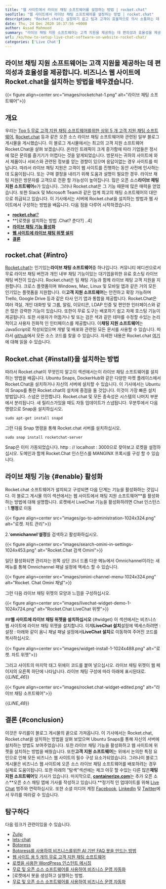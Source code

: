 ```yaml
---
title: "웹 사이트에서 라이브 채팅 소프트웨어를 설정하는 방법 | rocket.chat" 
seoTitle: "웹 사이트에서 라이브 채팅 소프트웨어를 설정하는 방법 | rocket.chat" 
description: "Rocket.chat는 설정하기 쉽고 팀과 고객이 효율적으로 의사 소통하는 데 도움이됩니다. 이 라이브 채팅 소프트웨어는 오픈 소스, 크로스 플랫폼 및 자조 주최입니다." 
date: Thu, 24 Dec 2020 10:37:56 +0000
author: Assad Mahmood
summary: "라이브 채팅 지원 소프트웨어는 고객 지원을 제공하는 데 편의성과 효율성을 제공합니다. 비즈니스 웹 사이트에 Rocket.chat을 설치하는 방법을 배우겠습니다." 
url: /ko/how-to-setup-live-chat-software-on-website-rocket-chat/
categories: ['Live Chat']
---
```


## 라이브 채팅 지원 소프트웨어는 고객 지원을 제공하는 데 편의성과 효율성을 제공합니다. 비즈니스 웹 사이트에 Rocket.chat을 설치하는 방법을 배우겠습니다.

{{< figure align=center src="images/rocketchat-1.png" alt="라이브 채팅 소프트웨어">}}


## 개요
우리는 [Top 5 무료 고객 지원 채팅 소프트웨어를위한 상위 5 개 고객 지원 채팅 소프트웨어][1], [Rocket.chat][2] 등과 같은 오픈 소스 라이브 채팅 소프트웨어와 관련된 일부 블로그 게시물을 게시했습니다. 이 블로그 게시물에서는 최고의 고객 지원 소프트웨어 Rocket.Chat을 살펴 보겠습니다. 온라인 트래픽이 크게 증가함에 따라 기업들은 정시에 많은 문의를 즐기기가 어렵다는 것을 알게되었습니다. 방문자는 귀하의 사이트에 와서 제품이나 서비스와 관련된 정보를 얻는 경향이 있으며 응답이없는 경우 사이트를 떠납니다. 따라서 라이브 채팅 지원은 고객이 웹 사이트를 진행하는 동안 사전에 인사하는 데 도움이됩니다. 또는 구매 결정을 내리기 위해 도움과 설명이 필요한 경우.
라이브 채팅 지원은 방문자를 고객으로 전환 할 가능성이 높아집니다. 많은 오픈 소스**라이브 채팅 지원 소프트웨어**e가 있습니다. 그러나 Rocket.chat은 그 기능 때문에 많은 매력을 얻었습니다. 또한 Slack 및 Microsoft Team과 같은 업계 최고의 채팅 소프트웨어의 대안으로 취급되고 있습니다. 이 기사에서는 서버에 Rocket.chat을 설치하는 방법과 웹 사이트에서 구성하는 방법을 배웁니다. 다음 점을 다루어 시작하겠습니다.
* [**rocket.cha**t?][3]
* **[로켓을 설치하는 방법 .Chat? 춘다?] ..4]
* **[라이브 채팅 기능 활성화][5]**
* **[웹 사이트에 라이브 채팅 위젯 설치][6]**
* **[결론][7]**

## rocket.chat   {#intro}
[Rocket.chat][8]는 인기있는**라이브 채팅 소프트웨어**중 하나입니다. 커뮤니티 에디션으로서 무료 라이브 채팅 버전과 개인 내부 채팅 기능이있는 대기업을위한 유료 호스팅 라이브 채팅 버전이 있습니다. Rocket.chat은 팀 채팅 기능과 함께 라이브 채팅 고객 지원을 지원합니다. 크로스 플랫폼이며 Windows, Mac, Linux 및 모바일 앱과 같은 거의 모든 인기있는 플랫폼을 지원합니다. 이**고객 지원 소프트웨어**는 안전하고 확장 가능하며 Trello, Google Drive 등과 같은 타사 인기 앱과 통합을 제공합니다. Rocket.Chat은 여러 객실, 개인 대화방 및 그룹, 알림, 이모티콘, LDAP 인증 및 편안한 인터페이스와 같은 많은 강력한 기능이 있습니다. 또한이 무료 도구는 배포하기 쉽고 자체 호스팅 기능이 제공됩니다. 또한 사용자가 어둡거나 빛 또는 검은 색과 같은 테마를 수정할 수있는 논리적이고 사용자 친화적 인 인터페이스를 제공합니다.
이**채팅 지원 소프트웨어**는 JavaScript로 작성되었으며 개발 및 배포와 관련된 모든 문서를 사용할 수 있습니다. 따라서 [github][9]에서 모든 소스 코드를 찾을 수 있습니다. 자세한 내용은 Rocket.chat [여기][10]에 대해 읽을 수 있습니다.

## Rocket.chat   {#install}을 설치하는 방법
따라서 Rocket.chat이 무엇인지 알고이 섹션에서는이 라이브 채팅 소프트웨어를 설치하는 방법을 배웁니다. Ubuntu Snaps, DockerHub와 같은 다양한 마켓 플레이스에서 Rocket.Chat을 설치하거나 자신의 서버에 설치할 수 있습니다. 이 기사에서는 Ubuntu의 Snaps를 통한 Rocket.chat의 설치에 중점을 둘 것입니다. 이것이 가장 빠른 설치 방법입니다.
스냅은 안전합니다. Rocket.chat 및 모든 종속성은 시스템의 나머지 부분에서 분리됩니다. 새 릴리스가있을 때도 자동 업데이트가 스냅됩니다.
우분투에서 다음 명령으로 Snap을 설치하십시오.
```
sudo apt-get install snapd
```
그런 다음 Snap 명령을 통해 Rocket.chat 서버를 설치하십시오.
```
sudo snap install rocketchat-server
```
Snap은 이미 가동되었습니다. http : // localhost : 3000으로 찾아보고 로켓을 설정하십시오. 도메인과 함께 Rocket.Chat 인스턴스를 MANGINX 프록시를 구성 할 수 있습니다.

## 라이브 채팅 기능   {#enable} 활성화
Rocket.chat 소프트웨어가 설치되고 구성되면 다음 단계는 기능을 활성화하는 것입니다. 이 블로그 게시물 의이 섹션에서는 웹 사이트에서 채팅 지원 소프트웨어**를 활성화하는 방법에 대해 설명합니다. 로켓에서 LiveChat 기능을 활성화하려면 Chat 인스턴스 :
1.**행정**로 이동

{{< figure align=center src="images/go-to-administration-1024x324.png" alt="로켓. 차트 관리">}}

2.‘**omnichannel**‘**설정**를 검색하고 활성화하십시오.

{{< figure align=center src="images/search-omini-in-settings-1024x453.png" alt="Rocket.Chat 검색 Omini">}}

일단 활성화되면 관리자는 왼쪽 상단 코너 드롭 다운 메뉴에서 Omnichannel이라는 새 메뉴를 통해 Omnichannel 패널 설정에 액세스 할 수 있습니다.

{{< figure align=center src="images/omini-channel-menu-1024x324.png" alt="Rocket. Chat Omini 채널">}}

그런 다음 라이브 채팅 위젯의 모양과 느낌을 구성하십시오.

{{< figure align=center src="images/livechat-widget-demo-1-1024x724.png" alt="Rocket.Chat LiveChat 위젯">}}


##**웹 사이트에 라이브 채팅 위젯을 설치하십시오** {#widget}
이 섹션에서는 비즈니스 웹 사이트에 라이브 채팅 위젯을 설치합니다. 이제**LiveChat 설치**설정에 액세스하려면 : 설정 :
아래와 같이 옴니 채널 패널 설정에서**LiveChat 설치**로 이동하여 주어진 코드를 복사하십시오.

{{< figure align=center src="images/widget-install-1-1024x488.png" alt="로켓. 차트 위젯">}}

그리고 사이트의 마지막 태그 위에이 코드를 붙여 넣으십시오. 라이브 채팅 위젯이 웹 페이지의 오른쪽 하단에 나타납니다. 라이브 채팅 구성에 따라 아래에 표시된대로.
{{_LINE_46_}}

{{< figure align=center src="images/rocket.chat-widget-edited.png" alt="라이브 채팅 소프트웨어">}}

{{_LINE_48_}}

## 결론   {#conclusion}
이것은 우리를이 블로그 게시물의 끝으로 가져옵니다. 이 기사에서는 Rocket.chat, Rocket.chat을 설치하는 방법을 살펴 보았으며 Ubuntu Snaps를 통해 자신의 서버에 설치하는 방법도 보여주었습니다. 또한 라이브 채팅 기능을 활성화하고 웹 사이트에 위젯을 설치하는 방법을 배웠습니다. 또한**고객 지원 소프트웨어**는 위에서 논의한 특정 요인으로 인해 모든 비즈니스 웹 사이트의 필수 구성 요소가되었습니다. 그러나이 블로그 게시물은 비즈니스 웹 사이트에 오픈 소스 라이브 채팅 소프트웨어를 배포하려는 경우 실제로 도움이됩니다. 또한 아래의 "탐색"섹션에는 체크 아웃 할 수있는 다른 많은**채팅 지원 소프트웨어**및 기사가 있습니다.
마지막으로, [**containerize.com**][11]는 추가 오픈 소스**오픈 소스 채팅 앱에 기사를 작성하고 있습니다.**정기적 인 업데이트를 위해 [Live Chat][12] 범주와 연락하십시오. 또한 소셜 미디어 계정 [Facebook][13], [LinkedIn][14] 및 [Twitter][15]에서 우리를 따라갈 수 있습니다.

## 탐구하다
다음 링크가 관련이있을 수 있습니다.
  * [Zulip][16]
  * [lets-chat][17]
  * [Botpress][18]
  * [Botpress를 사용하여 비즈니스를위한 AI 기반 FAQ 봇을 만드는 방법][19]
  * [웹 사이트 용 5 개의 무료 고객 지원 채팅 소프트웨어][1]
  * [로켓을 사용한 WordPress 인스턴트 메시징][2]
  * [무료 및 오픈 소스 소프트웨어를 사용하여 비즈니스 운영 자동화][20]
  * [로켓에서 봇을 생성하고 실행하는 방법.
  * [무료 및 오픈 소스 소프트웨어를 사용하여 비즈니스 운영 자동화][20]

  
[1]: https://blog.containerize.com/live-chat/top-5-free-customer-support-chat-software-for-website/
[2]: https://blog.containerize.com/blogging/instantly-communicate-with-customers-using-wordpress-and-rocket-chat/
[3]: #intro
[4]: #install
[5]: #enable
[6]: #widget
[7]: #conclusion
[8]: https://products.containerize.com/live-chat/rocketchat/
[9]: https://github.com/RocketChat/Rocket.Chat
[10]: https://products.containerize.com/live-chat/rocketchat
[11]: https://www.containerize.com/
[12]: https://products.containerize.com/live-chat/
[13]: https://web.facebook.com/containerize
[14]: https://www.linkedin.com/company/containerize/
[15]: https://twitter.com/containerize_co
[16]: https://products.containerize.com/live-chat/zulip/
[17]: https://products.containerize.com/live-chat/lets-chat/
[18]: https://products.containerize.com/live-chat/botpress/
[19]: https://blog.containerize.com/live-chat/how-to-create-an-ai-based-faq-bot-for-your-business-using-botpress/
[20]: https://blog.containerize.com/blogging/automate-business-operations-using-open-source-software/
[21]: https://blog.containerize.com/live-chat/how-to-create-and-run-a-bot-in-rocket-chat-using-botpress/
